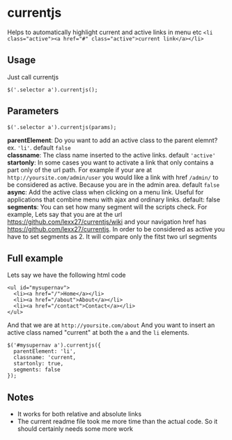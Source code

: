 currentjs
=========

Helps to automatically highlight current and active links in menu etc `<li class="active"><a href="#" class="active">current link</a></li>`


Usage 
------

Just call currentjs

`
$('.selector a').currentjs();
`


Parameters
-----

`
$('.selector a').currentjs(params);
`

**parentElement**: Do you want to add an active class to the parent elemnt? ex. `'li'`. default `false`  
**classname**: The class name inserted to the active links. default `'active'`  
**startonly**: In some cases you want to activate a link that only contains a part only of the url path. For example if your are at `http://yoursite.com/admin/user` you would like a link with href `/admin/` to be considered as active. Because you are in the admin area. default `false`  
**async**: Add the active class when clicking on a menu link. Useful for applications that combine menu with ajax and ordinary links. default: false
**segments**: You can set how many segment will the scripts check. For example, Lets say that you are at the url https://github.com/lexx27/currentjs/wiki and your navigation href has https://github.com/lexx27/currentjs. In order to be considered as active you have to set segments as 2. It will compare only the fitst two url segments

Full example
-----

Lets say we have the following html code

```
<ul id="mysupernav">
  <li><a href="/">Home</a></li>
  <li><a href="/about">About</a></li>
  <li><a href="/contact">Contact</a></li>
</ul>
```

And that we are at ``http://yoursite.com/about``
And you want to insert an active class named "current" at both the `a` and the `li` elements.


```
$('#mysupernav a').currentjs({
  parentElement: 'li',
  classname: 'current,
  startonly: true,
  segments: false
});
```

Notes
------

- It works for both relative and absolute links
- The current readme file took me more time than the actual code. So it should certainly needs some more work

